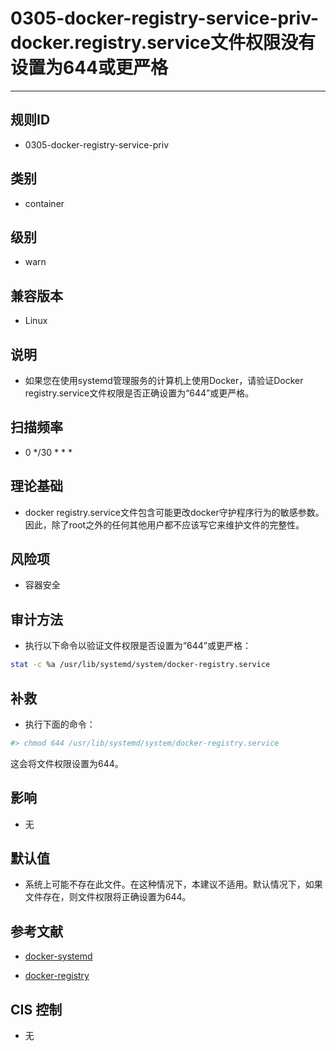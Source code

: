 # 0305-docker-registry-service-priv-docker.registry.service文件权限没有设置为644或更严格
---

## 规则ID

- 0305-docker-registry-service-priv


## 类别

- container


## 级别

- warn


## 兼容版本


- Linux




## 说明


- 如果您在使用systemd管理服务的计算机上使用Docker，请验证Docker registry.service文件权限是否正确设置为“644”或更严格。



## 扫描频率
- 0 */30 * * *

## 理论基础


- docker registry.service文件包含可能更改docker守护程序行为的敏感参数。因此，除了root之外的任何其他用户都不应该写它来维护文件的完整性。






## 风险项


- 容器安全



## 审计方法
- 执行以下命令以验证文件权限是否设置为“644”或更严格：

```bash
stat -c %a /usr/lib/systemd/system/docker-registry.service
```



## 补救
- 执行下面的命令：
```bash
#> chmod 644 /usr/lib/systemd/system/docker-registry.service
```
这会将文件权限设置为644。



## 影响


- 无




## 默认值


- 系统上可能不存在此文件。在这种情况下，本建议不适用。默认情况下，如果文件存在，则文件权限将正确设置为644。




## 参考文献


- [docker-systemd](https://docs.docker.com/articles/systemd/)



- [docker-registry](https://github.com/docker/docker-registry)



## CIS 控制


- 无



